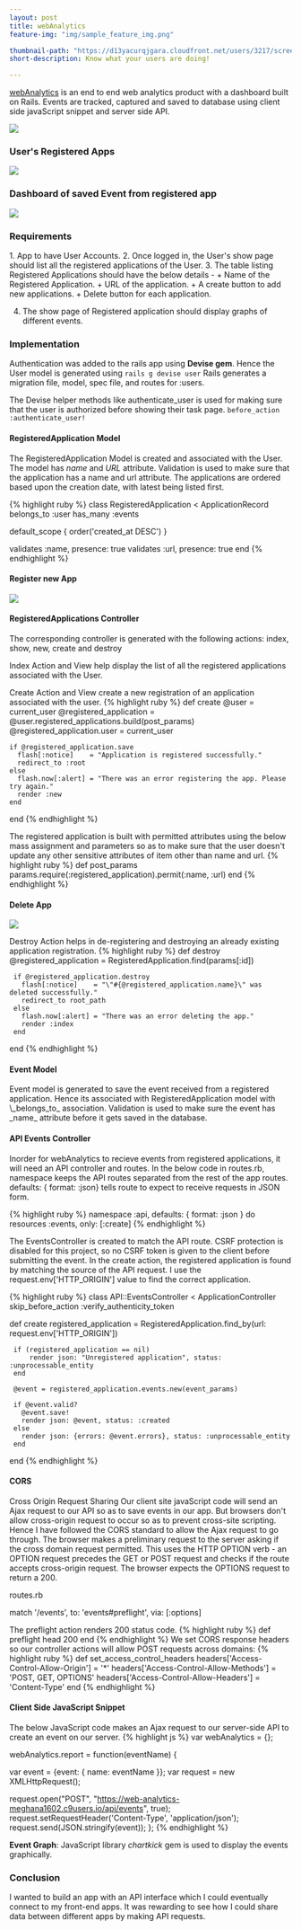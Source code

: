 ```yaml
---
layout: post
title: webAnalytics
feature-img: "img/sample_feature_img.png"

thumbnail-path: "https://d13yacurqjgara.cloudfront.net/users/3217/screenshots/2030974/bloctalk_1x.png"
short-description: Know what your users are doing!

---
```


[webAnalytics](https://secret-brushlands-22130.herokuapp.com/)
is an end to end web analytics product with a dashboard built on Rails. Events are tracked, captured and saved to database using client side javaScript snippet and server side API.

<img src="/img/webAnalytics_welcome_index_view.png">
<br>

<h3> User's Registered Apps  </h3>

<img src="/img/webAnalytics_registered_app_show_view.png">
<br>

<h3> Dashboard of saved Event from registered app </h3>

<img src="/img/webAnalytics_events_show_view.png">
<br>

<h3>Requirements</h3>
1. App to have User Accounts. 
2. Once logged in, the User's show page should list all the registered applications of the User. 
3. The table listing Registered Applications should have the below details - 
    + Name of the Registered Application.
    + URL of the application. 
    + A create button to add new applications. 
    + Delete button for each application.
    
4. The show page of Registered application should display graphs of different events.

<h3>Implementation</h3>

Authentication was added to the rails app using **Devise gem**. Hence the User model is generated using `rails g devise user`
Rails generates a migration file, model, spec file, and routes for :users. 
   
The Devise helper methods like authenticate_user is used for making sure that the user is authorized before showing their task page.
`before_action :authenticate_user!`

<h4>RegisteredApplication Model</h4>

The RegisteredApplication Model is created and associated with the User. The model has _name_ and _URL_ attribute.
Validation is used to make sure that the application has a name and url attribute.
The applications are ordered based upon the creation date, with latest being listed first.

{% highlight ruby %}
class RegisteredApplication < ApplicationRecord
  belongs_to :user
  has_many   :events
  
  default_scope { order('created_at DESC') }
  
  validates :name, presence: true
  validates :url, presence: true
end
{% endhighlight %}

<h4> Register new App </h4>
<img src="/img/webAnalytics_registered_app_new_view.png">
<br>

<h4>RegisteredApplications Controller</h4>
The corresponding controller is generated with the following actions: index, show, new, create and destroy

Index Action and View help display the list of all the registered applications associated with the User.

Create Action and View create a new registration of an application associated with the user.
{% highlight ruby %}
def create
    @user                        = current_user
    @registered_application      = @user.registered_applications.build(post_params)
    @registered_application.user = current_user
    
    if @registered_application.save
      flash[:notice]    = "Application is registered successfully."
      redirect_to :root
    else
      flash.now[:alert] = "There was an error registering the app. Please try again."
      render :new
    end
  end
{% endhighlight %}

The registered application is built with permitted attributes using the below mass assignment and parameters so as to make sure that the user doesn't update any other sensitive attributes of item other than name and url.
{% highlight ruby %}
  def post_params
    params.require(:registered_application).permit(:name, :url)
  end
{% endhighlight %}

<h4> Delete App </h4>
<img src="/img/webAnalytics_registered_app_delete_view.png">
<br>

Destroy Action helps in de-registering and destroying an already existing application registration.
{% highlight ruby %}
  def destroy
    @registered_application = RegisteredApplication.find(params[:id])
     
     if @registered_application.destroy
       flash[:notice]    = "\"#{@registered_application.name}\" was deleted successfully."
       redirect_to root_path
     else
       flash.now[:alert] = "There was an error deleting the app."
       render :index
     end
  end
{% endhighlight %}

<h4>Event Model</h4>
Event model is generated to save the event received from a registered application.
Hence its associated with RegisteredApplication model with \_belongs_to_ association.
Validation is used to make sure the event has _name_ attribute before it gets saved in the database.

<h4>API Events Controller</h4>
Inorder for webAnalytics to recieve events from registered applications, it will need an API controller and routes.
In the below code in routes.rb, namespace keeps the API routes separated from the rest of the app routes.  defaults: { format: :json} tells  route to expect to receive requests in JSON form.

{% highlight ruby %}
namespace :api, defaults: { format: :json } do
  resources :events, only: [:create]
{% endhighlight %}

The EventsController is created to match the API route. CSRF protection is disabled for this project, so no CSRF token is given to the client before submitting the event.
In the create action, the registered application is found by matching the source of the API request. I use the request.env['HTTP_ORIGIN'] value to find the correct application.

{% highlight ruby %}
class API::EventsController < ApplicationController
   skip_before_action :verify_authenticity_token
   
   def create
     registered_application = RegisteredApplication.find_by(url: request.env['HTTP_ORIGIN'])
     
     if (registered_application == nil) 
         render json: "Unregistered application", status: :unprocessable_entity
     end
    
     @event = registered_application.events.new(event_params)
     
     if @event.valid?
       @event.save!
       render json: @event, status: :created
     else
       render json: {errors: @event.errors}, status: :unprocessable_entity
     end
    
   end
{% endhighlight %}

<h4>CORS</h4> Cross Origin Request Sharing
Our client site javaScript code will send an Ajax request to our API so as to save events in our app. But browsers don't allow cross-origin request to occur so as to prevent cross-site scripting. Hence I have followed the CORS standard to allow the Ajax request to go through. The browser makes a preliminary request to the server asking if the cross domain request permitted. This uses the HTTP OPTION verb - an OPTION request precedes the GET or POST request and checks if the route accepts cross-origin request. The browser expects the OPTIONS request to return a 200. 

routes.rb

match '/events', to: 'events#preflight', via: [:options]

The preflight action renders 200 status code. 
{% highlight ruby %}
def preflight
  head 200
end
{% endhighlight %}
We set CORS response headers so our controller actions will allow POST requests across domains:
{% highlight ruby %}
def set_access_control_headers
  headers['Access-Control-Allow-Origin'] = '*'
  headers['Access-Control-Allow-Methods'] = 'POST, GET, OPTIONS'
  headers['Access-Control-Allow-Headers'] = 'Content-Type'
end
{% endhighlight %}

<h4>Client Side JavaScript Snippet</h4>
The below JavaScript code makes an Ajax request to our server-side API to create an event on our server.
{% highlight js %}
var webAnalytics = {};

webAnalytics.report = function(eventName) {
 
  var event   = {event: { name: eventName }};
  var request = new XMLHttpRequest();
 
  request.open("POST", "https://web-analytics-meghana1602.c9users.io/api/events", true);
  request.setRequestHeader('Content-Type', 'application/json');
  request.send(JSON.stringify(event));
};
{% endhighlight %}

**Event Graph**:
JavaScript library _chartkick_ gem is used to display the events graphically.

<h3>Conclusion</h3>
I wanted to build an app with an API interface which I could eventually connect to my front-end apps. It was rewarding to see how I could share data between different apps by making API requests. 

